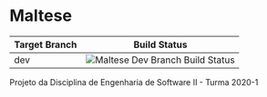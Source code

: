 # Maltese
Target Branch | Build Status
------------ | -------------
dev | ![Maltese Dev Branch Build Status](https://travis-ci.com/ES2-UFPI/maltese.svg?branch=dev)

Projeto da Disciplina de Engenharia de Software II - Turma 2020-1
